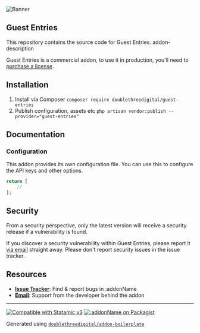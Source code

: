 <!-- statamic:hide -->

![Banner](banner.png)

## Guest Entries

<!-- /statamic:hide -->

This repository contains the source code for Guest Entries. addon-description

Guest Entries is a commercial addon, to use it in production, you'll need to [purchase a license](https://statamic.com/guest-entries).

## Installation

1. Install via Composer `composer require doublethreedigital/guest-entries`
2. Publish configuration, assets etc `php artisan vendor:publish --provider="guest-entries"`

## Documentation

### Configuration

This addon provides its own configuration file. You can use this to configure the API keys and other options.

```php
return [
    //
];
```

## Security

From a security perspective, only the latest version will receive a security release if a vulnerability is found.

If you discover a security vulnerability within Guest Entries, please report it [via email](mailto:duncan@doublethree.digital) straight away. Please don't report security issues in the issue tracker.

## Resources

* [**Issue Tracker**](https://github.com/doublethreedigital/guest-entries/issues): Find & report bugs in :addonName
* [**Email**](mailto:duncan@doublethree.digital): Support from the developer behind the addon

<!-- statamic:hide -->

---

<p>
<a href="https://statamic.com"><img src="https://img.shields.io/badge/Statamic-3.0+-FF269E?style=for-the-badge" alt="Compatible with Statamic v3"></a>
<a href="https://packagist.org/packages/doublethreedigital/guest-entries/stats"><img src="https://img.shields.io/packagist/v/doublethreedigital/guest-entries?style=for-the-badge" alt=":addonName on Packagist"></a>
</p>

Generated using [`doublethreedigital/addon-boilerplate`](https://github.com/doublethreedigital/addon-boilerplate)

<!-- /statamic:hide -->
